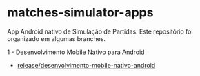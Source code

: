 # matches-simulator-apps

App Android nativo de Simulação de Partidas. Este repositório foi organizado em algumas branches.

1 - Desenvolvimento Mobile Nativo para Android
  -  [release/desenvolvimento-mobile-nativo-android](https://github.com/IslandeSilva/matches-simulator-apps/tree/release/desenvolvimento-mobile-nativo-android)
